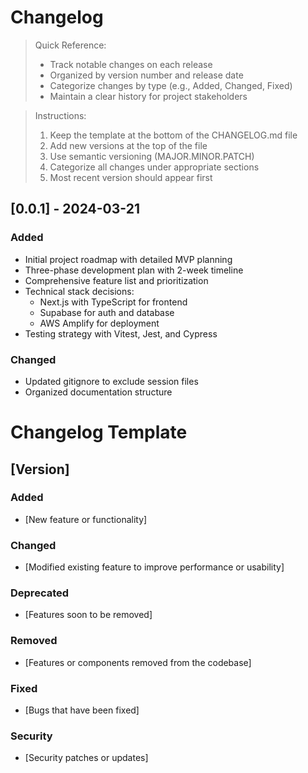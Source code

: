 # Changelog

> Quick Reference:
> - Track notable changes on each release
> - Organized by version number and release date
> - Categorize changes by type (e.g., Added, Changed, Fixed)
> - Maintain a clear history for project stakeholders

> Instructions:
> 1. Keep the template at the bottom of the CHANGELOG.md file
> 2. Add new versions at the top of the file
> 3. Use semantic versioning (MAJOR.MINOR.PATCH)
> 4. Categorize all changes under appropriate sections
> 5. Most recent version should appear first

## [0.0.1] - 2024-03-21
### Added
- Initial project roadmap with detailed MVP planning
- Three-phase development plan with 2-week timeline
- Comprehensive feature list and prioritization
- Technical stack decisions:
  - Next.js with TypeScript for frontend
  - Supabase for auth and database
  - AWS Amplify for deployment
- Testing strategy with Vitest, Jest, and Cypress

### Changed
- Updated gitignore to exclude session files
- Organized documentation structure

# Changelog Template

## [Version]
### Added
- [New feature or functionality]

### Changed
- [Modified existing feature to improve performance or usability]

### Deprecated
- [Features soon to be removed]

### Removed
- [Features or components removed from the codebase]

### Fixed
- [Bugs that have been fixed]

### Security
- [Security patches or updates]

